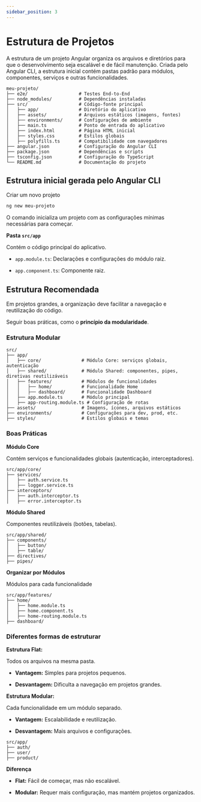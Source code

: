 ```yaml
---
sidebar_position: 3
---
```


# Estrutura de Projetos

A estrutura de um projeto Angular organiza os arquivos e diretórios para que o desenvolvimento seja escalável e de fácil manutenção. Criada pelo Angular CLI, a estrutura inicial contém pastas padrão para módulos, componentes, serviços e outras funcionalidades.

```
meu-projeto/
├── e2e/                   # Testes End-to-End
├── node_modules/          # Dependências instaladas
├── src/                   # Código-fonte principal
│   ├── app/               # Diretório do aplicativo
│   ├── assets/            # Arquivos estáticos (imagens, fontes)
│   ├── environments/      # Configurações de ambiente
│   ├── main.ts            # Ponto de entrada do aplicativo
│   ├── index.html         # Página HTML inicial
│   ├── styles.css         # Estilos globais
│   ├── polyfills.ts       # Compatibilidade com navegadores
├── angular.json           # Configuração do Angular CLI
├── package.json           # Dependências e scripts
├── tsconfig.json          # Configuração do TypeScript
└── README.md              # Documentação do projeto
```

## Estrutura inicial gerada pelo Angular CLI

Criar um novo projeto

```bash
ng new meu-projeto
```

O comando inicializa um projeto com as configurações mínimas necessárias para começar.

**Pasta `src/app`**

Contém o código principal do aplicativo.

- `app.module.ts`: Declarações e configurações do módulo raiz.

- `app.component.ts`: Componente raiz.

## Estrutura Recomendada

Em projetos grandes, a organização deve facilitar a navegação e reutilização do código.

Seguir boas práticas, como o **princípio da modularidade**.

### Estrutura Modular

```
src/
├── app/
│   ├── core/               # Módulo Core: serviços globais, autenticação
│   ├── shared/             # Módulo Shared: componentes, pipes, diretivas reutilizáveis
│   ├── features/           # Módulos de funcionalidades
│   │   ├── home/           # Funcionalidade Home
│   │   ├── dashboard/      # Funcionalidade Dashboard
│   ├── app.module.ts       # Módulo principal
│   ├── app-routing.module.ts # Configuração de rotas
├── assets/                 # Imagens, ícones, arquivos estáticos
├── environments/           # Configurações para dev, prod, etc.
├── styles/                 # Estilos globais e temas
```

### Boas Práticas

**Módulo Core**

Contém serviços e funcionalidades globais (autenticação, interceptadores).

```
src/app/core/
├── services/
│   ├── auth.service.ts
│   ├── logger.service.ts
├── interceptors/
│   ├── auth.interceptor.ts
│   ├── error.interceptor.ts
```

**Módulo Shared**

Componentes reutilizáveis (botões, tabelas).

```
src/app/shared/
├── components/
│   ├── button/
│   ├── table/
├── directives/
├── pipes/
```

**Organizar por Módulos**

Módulos para cada funcionalidade

```
src/app/features/
├── home/
│   ├── home.module.ts
│   ├── home.component.ts
│   ├── home-routing.module.ts
├── dashboard/
```

### Diferentes formas de estruturar

**Estrutura Flat:**

Todos os arquivos na mesma pasta.

- **Vantagem:** Simples para projetos pequenos.

- **Desvantagem:** Dificulta a navegação em projetos grandes.

**Estrutura Modular:**

Cada funcionalidade em um módulo separado.

- **Vantagem:** Escalabilidade e reutilização.

- **Desvantagem:** Mais arquivos e configurações.

```
src/app/
├── auth/
├── user/
├── product/
```

**Diferença**

- **Flat:** Fácil de começar, mas não escalável.

- **Modular:** Requer mais configuração, mas mantém projetos organizados.
